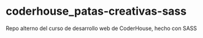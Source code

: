 # coderhouse_patas-creativas-sass
Repo alterno del curso de desarrollo web de CoderHouse, hecho con SASS
